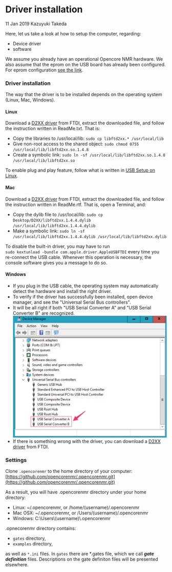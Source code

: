 # Driver installation
11 Jan 2019 Kazuyuki Takeda  

Here, let us take a look at how to setup the computer, regarding:
- Device driver  
- software  

We assume you already have an operational Opencore NMR hardware. We also assume that the eprom on the USB board has already been configured. For eprom configuration [see the link](../usb_eprom/mprog.md).

### Driver installation
The way that the driver is to be installed depends on the operating system (Linux, Mac, Windows).

#### Linux
Download a [D2XX driver](https://www.ftdichip.com/Drivers/D2XX.htm) from FTDI, extract the downloaded file, and follow the instruction written in ReadMe.txt. That is:
- Copy the libraries to /usr/local/lib:
`sudo cp libftd2xx.* /usr/local/lib`
- Give non-root access to the shared object:
`sudo chmod 0755 /usr/local/lib/libftd2xx.so.1.4.8`
- Create a symbolic link:
`sudo ln -sf /usr/local/lib/libftd2xx.so.1.4.8 /usr/local/lib/libftd2xx.so`

To enable plug and play feature, follow what is written in [USB Setup on Linux](../USBSetupOnLinux/USBSetupOnLinux.md).

#### Mac
Download a [D2XX driver](https://www.ftdichip.com/Drivers/D2XX.htm) from FTDI, extract the downloaded file, and follow the instruction written in ReadMe.rtf. That is, open a Terminal, and:
- Copy the dylib file to /usr/local/lib:
  `sudo cp Desktop/D2XX/libftd2xx.1.4.4.dylib /usr/local/lib/libftd2xx.1.4.4.dylib`
- Make a symbolic link:
  `sudo ln -sf /usr/local/lib/libftd2xx.1.4.4.dylib /usr/local/lib/libftd2xx.dylib`

To disable the built-in driver, you may have to run  
`sudo kextunload -bundle com.apple.driver.AppleUSBFTDI`
every time you re-connect the USB cable. Whenever this operation is necessary, the console software gives you a message to do so.

#### Windows
- If you plug in the USB cable, the operating system may automatically detect the hardware and install the right driver.  
- To verify if the driver has successfully been installed, open device manager, and see the "Universal Serial Bus controllers".  
- It will be all right if both "USB Serial Converter A" and "USB Serial Converter B" are recognized.  
![](deviceManager_win.png)
- If there is something wrong with the driver, you can download a [D2XX driver](https://www.ftdichip.com/Drivers/D2XX.htm) from FTDI.  

### Settings
Clone `.opencorenmr` to the home directory of your computer:
[https://github.com/opencorenmr/.opencorenmr.git](https://github.com/opencorenmr/.opencorenmr.git)

As a result, you will have .opencorenmr directory under your home directory:
- Linux: ~/.opencorenmr, or /home/(username)/.opencorenmr  
- Mac OSX: ~/.opencorenmr, or /Users/(username)/.opencorenmr  
- Windows: C:\\Users\\(username)\\.opencorenmr  

.opnecorenmr directory contains:

- `gates` directory,
- `examples` directory,

as well as `*.ini` files. In `gates` there are *.gates file, which we call ***gate definition*** files. Descriptions on the gate definiton files will be presented elsewhere.

